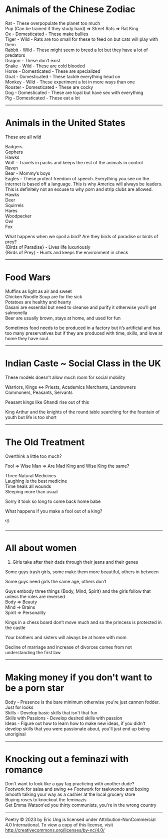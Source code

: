 # Animals of the Chinese Zodiac

Rat - These overpopulate the planet too much\
	Pup (Can be trained if they study hard) => Street Rats  => Rat King\
Ox - Domesticated - These make bullies\
Tiger - Wild - Rats are too small for these to feed on but cats will play with them\
Rabbit - Wild - These might seem to breed a lot but they have a lot of predators\
Dragon - These don’t exist\
Snake - Wild - These are cold blooded\
Horse - Domesticated - These are specialized\
Goat - Domesticated - These tackle everything head on\
Monkey - Wild - These experiment a lot in more ways than one\
Rooster - Domesticated - These are cocky\
Dog - Domesticated - These are loyal but have sex with everything\
Pig - Domesticated - These eat a lot

-----

# Animals in the United States

These are all wild

Badgers\
Gophers\
Hawks\
Wolf - Travels in packs and keeps the rest of the animals in control\
Raven\
Bear - Mommy’s boys\
Eagles - These protect freedom of speech. Everything you see on the internet is based off a language. This is why America will always be leaders. This is definitely not an excuse to why porn and strip clubs are allowed.\
Hawks\
Deer\
Squirrels\
Hares\
Woodpecker\
Owl\
Fox

What happens when we spoil a bird? Are they birds of paradise or birds of prey?\
{Birds of Paradise} - Lives life luxuriously\
{Birds of Prey} - Hunts and keeps the environment in check

-----

# Food Wars

Muffins as light as air and sweet\
Chicken Noodle Soup are for the sick\
Potatoes are healthy and hearty\
Dasani are essential but need to cleanse and purify it otherwise you’ll get salmonella\
Beer are usually brown, stays at home, and used for fun

Sometimes food needs to be produced in a factory but it’s artificial and has too many preservatives but if they are produced with time, skills, and love at home they have soul.

-----

# Indian Caste ~ Social Class in the UK

These models doesn’t allow much room for social mobility

Warriors, Kings ⇔ Priests, Academics
Merchants, Landowners
Commoners, Peasants, Servants

Peasant kings like Ghandi rise out of this

King Arthur and the knights of the round table searching for the fountain of youth but life is too short

-----

# The Old Treatment

Overthink a little too much?

Fool => Wise Man => Are Mad King and Wise King the same?

Three Natural Medicines\
Laughing is the best medicine\
Time heals all wounds\
Sleeping more than usual

Sorry it took so long to come back home babe

What happens if you make a fool out of a king?

:thumbsdown:

-----

# All about women

1. Girls take after their dads through their jeans and their genes

Some guys trash girls, some make them more beautiful, others in between

Some guys need girls the same age, others don’t

Guys embody three things {Body, Mind, Spirit} and the girls follow that unless the roles are reversed\
Body => Beauty\
Mind => Brains\
Spirit => Personality

Kings in a chess board don’t move much and so the princess is protected in the castle

Your brothers and sisters will always be at home with mom

Decline of marriage and increase of divorces comes from not understanding the first law

-----

# Making money if you don't want to be a porn star

Body - Presence is the bare minimum otherwise you're just cannon fodder. Just for looks\
Skills - Develop basic skills that isn't that fun\
Skills with Passions - Develop desired skills with passion\
Ideas - Figure out how to learn how to make new ideas, if you didn't develop skills that you were passionate about, you'll just end up being unoriginal 

-----

# Knocking out a feminazi with romance

Don't want to look like a gay fag practicing with another dude?\
Footwork for salsa and swing <=> Footwork for taekwondo and boxing\
Smooth talking your way as a cashier at the local grocery store\
Buying roses to knockout the feminazis\
Get Emma Watson'ed you thirty communists, you're in the wrong country

-----
Poetry © 2023 by Eric Ung is licensed under Attribution-NonCommercial 4.0 International. To view a copy of this license, visit http://creativecommons.org/licenses/by-nc/4.0/

